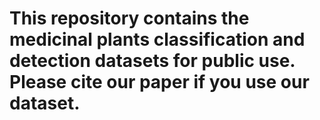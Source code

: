 # This repository contains the medicinal plants classification and detection datasets for public use. Please cite our paper if you use our dataset.
